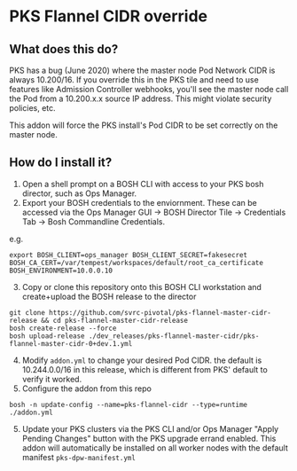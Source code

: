# PKS Flannel CIDR override

## What does this do?

PKS has a bug (June 2020) where the master node Pod Network CIDR is always 10.200/16.  If you override this in the PKS tile and need to use features like Admission Controller webhooks, you'll see the master node call the Pod from a 10.200.x.x source IP address.  This might violate security policies, etc.

This addon will force the PKS install's Pod CIDR to be set correctly on the master node.

## How do I install it?

1. Open a shell prompt on a BOSH CLI with access to your PKS bosh director, such as Ops Manager.
2. Export your BOSH credentials to the enviornment.  These can be accessed via the Ops Manager GUI -> BOSH Director Tile -> Credentials Tab -> Bosh Commandline Credentials.    

e.g.
```
export BOSH_CLIENT=ops_manager BOSH_CLIENT_SECRET=fakesecret BOSH_CA_CERT=/var/tempest/workspaces/default/root_ca_certificate  BOSH_ENVIRONMENT=10.0.0.10
```
3. Copy or clone this repository onto this BOSH CLI workstation and create+upload the BOSH release to the director

```
git clone https://github.com/svrc-pivotal/pks-flannel-master-cidr-release && cd pks-flannel-master-cidr-release
bosh create-release --force
bosh upload-release ./dev_releases/pks-flannel-master-cidr/pks-flannel-master-cidr-0+dev.1.yml

```
4. Modify `addon.yml` to change your desired Pod CIDR.  the default is 10.244.0.0/16 in this release, which is different from PKS' default to verify it worked.
5. Configure the addon from this repo
```
bosh -n update-config --name=pks-flannel-cidr --type=runtime ./addon.yml
```
5. Update your PKS clusters via the PKS CLI and/or Ops Manager "Apply Pending Changes" button with the PKS upgrade errand enabled.  This addon will automatically be installed on all worker nodes with the default manifest `pks-dpw-manifest.yml`



